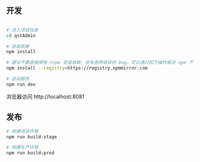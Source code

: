 ## 开发

```bash

# 进入项目目录
cd qstAdmin

# 安装依赖
npm install

# 建议不要直接使用 cnpm 安装依赖，会有各种诡异的 bug。可以通过如下操作解决 npm 下载速度慢的问题
npm install --registry=https://registry.npmmirror.com

# 启动服务
npm run dev
```

浏览器访问 http://localhost:8081

## 发布

```bash
# 构建测试环境
npm run build:stage

# 构建生产环境
npm run build:prod
```